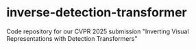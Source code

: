 # inverse-detection-transformer
Code repository for our CVPR 2025 submission "Inverting Visual Representations with Detection Transformers"
